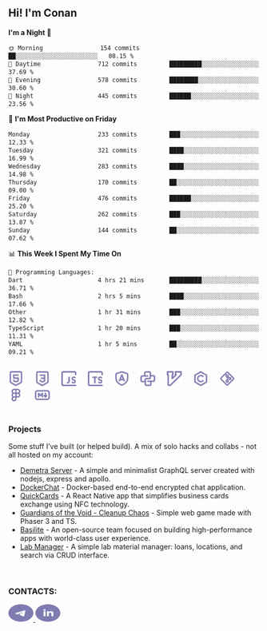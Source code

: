 ## Hi! I'm Conan

<!--START_SECTION:waka-->
**I'm a Night 🦉** 

```text
🌞 Morning                154 commits         ██░░░░░░░░░░░░░░░░░░░░░░░   08.15 % 
🌆 Daytime                712 commits         █████████░░░░░░░░░░░░░░░░   37.69 % 
🌃 Evening                578 commits         ████████░░░░░░░░░░░░░░░░░   30.60 % 
🌙 Night                  445 commits         ██████░░░░░░░░░░░░░░░░░░░   23.56 % 
```
📅 **I'm Most Productive on Friday** 

```text
Monday                   233 commits         ███░░░░░░░░░░░░░░░░░░░░░░   12.33 % 
Tuesday                  321 commits         ████░░░░░░░░░░░░░░░░░░░░░   16.99 % 
Wednesday                283 commits         ████░░░░░░░░░░░░░░░░░░░░░   14.98 % 
Thursday                 170 commits         ██░░░░░░░░░░░░░░░░░░░░░░░   09.00 % 
Friday                   476 commits         ██████░░░░░░░░░░░░░░░░░░░   25.20 % 
Saturday                 262 commits         ███░░░░░░░░░░░░░░░░░░░░░░   13.87 % 
Sunday                   144 commits         ██░░░░░░░░░░░░░░░░░░░░░░░   07.62 % 
```


📊 **This Week I Spent My Time On** 

```text
💬 Programming Languages: 
Dart                     4 hrs 21 mins       █████████░░░░░░░░░░░░░░░░   36.71 % 
Bash                     2 hrs 5 mins        ████░░░░░░░░░░░░░░░░░░░░░   17.66 % 
Other                    1 hr 31 mins        ███░░░░░░░░░░░░░░░░░░░░░░   12.82 % 
TypeScript               1 hr 20 mins        ███░░░░░░░░░░░░░░░░░░░░░░   11.31 % 
YAML                     1 hr 5 mins         ██░░░░░░░░░░░░░░░░░░░░░░░   09.21 % 
```


<!--END_SECTION:waka-->

<br>

<div align="left">
  <img src="icons/skills/html.svg" width="30" alt="html5"/>
  <img width="15"/>
  <img src="icons/skills/css.svg" width="30" alt="css"/>
  <img width="15"/>
  <img src="icons/skills/javascript.svg" width="30" alt="javascript"/>
  <img width="15"/>
  <img src="icons/skills/typescript.svg" width="30" alt="typescript"/>
  <img width="15"/>
  <img src="icons/skills/angular.svg" width="30" alt="angular"/>
  <img width="15"/>
  <img src="icons/skills/python.svg" width="30" alt="python"/>
  <img width="15"/>
  <img src="icons/skills/vim.svg" width="30" alt="vim"/>
  <img width="15"/>
  <img src="icons/skills/c.svg" width="30" alt="c"/>
  <img width="15"/>
  <img src="icons/skills/git.svg" width="30" alt="git"/>
  <img width="15"/>
  <img src="icons/skills/figma.svg" width="30" alt="figma"/>
  <img width="15"/>
  <img src="icons/skills/markdown.svg" width="30" alt="markdown"/>
</div>

<br>

### Projects
Some stuff I’ve built (or helped build). A mix of solo hacks and collabs - not all hosted on my account:
- [Demetra Server](https://github.com/demetra-project/server) -  A simple and minimalist GraphQL server created with nodejs, express and apollo.
- [DockerChat](https://github.com/Nick-Maro/DockerChat) - Docker-based end-to-end encrypted chat application.
- [QuickCards](https://github.com/Pako3549/QuickCards) - A React Native app that simplifies business cards exchange using NFC technology.
- [Guardians of the Void - Cleanup Chaos](https://github.com/guardians-of-the-void/cleanup-chaos) - Simple web game made with Phaser 3 and TS.
- [Basilite](https://github.com/basilite) - An open-source team focused on building high-performance apps with world-class user experience.
- [Lab Manager](https://github.com/blvckspider/it-lab-manager) - A simple lab material manager: loans, locations, and search via CRUD interface.

<br>

### CONTACTS:
<div align="left">
  <a href="https://t.me/gkkconan">
    <img src="icons/contacts/telegram.svg" width="50" height="35" alt="telegram"/>
  </a>
  <a href="https://www.linkedin.com/in/gkkconan">
    <img src="icons/contacts/linkedin.svg" width="50" height="35" alt="linkedin"/>
  </a>
</div>